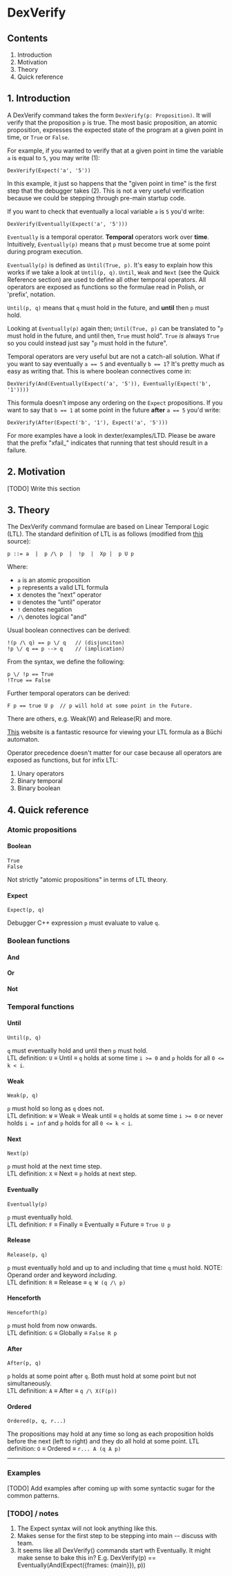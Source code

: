 # DexVerify
## Contents
1. Introduction
2. Motivation
3. Theory
4. Quick reference

## 1. Introduction
A DexVerify command takes the form `DexVerify(p: Proposition)`. It will verify
that the proposition `p` is true. The most basic proposition, an atomic
proposition, expresses the expected state of the program at a given point in
time, or `True` or `False`.

For example, if you wanted to verify that at a given point in time the variable
`a` is equal to `5`, you may write (1):
```
DexVerify(Expect('a', '5'))
```

In this example, it just so happens that the "given point in time" is the first
step that the debugger takes (2). This is not a very useful verification
because we could be stepping through pre-main startup code.

If you want to check that eventually a local variable `a` is `5` you'd write:
```
DexVerify(Eventually(Expect('a', '5')))
```

`Eventually` is a temporal operator. **Temporal** operators work over **time**.
Intuitively, `Eventually(p)` means that `p` must become true at some point
during program execution.

`Eventually(p)` is defined as `Until(True, p)`. It's easy to explain how this
works if we take a look at `Until(p, q)`. `Until`, `Weak` and `Next`
(see the Quick Reference section) are used to define all other temporal
operators. All operators are exposed as functions so the formulae read in
Polish, or 'prefix', notation.

`Until(p, q)` means that `q` must hold in the future, and **until** then `p`
must hold.

Looking at `Eventually(p)` again then; `Until(True, p)` can be translated to
"`p` must hold in the future, and until then, `True` must hold". `True` *is*
always `True` so you could instead just say "`p` must hold in the future".

Temporal operators are very useful but are not a catch-all solution. What if
you want to say eventually `a == 5` and eventually `b == 1`? It's pretty much
as easy as writing that. This is where boolean connectives come in:
```
DexVerify(And(Eventually(Expect('a', '5')), Eventually(Expect('b', '1'))))
```

This formula doesn't impose any ordering on the `Expect` propositions.
If you want to say that `b == 1` at some point in the future **after**
`a == 5` you'd write:
```
DexVerify(After(Expect('b', '1'), Expect('a', '5')))
```

For more examples have a look in dexter/examples/LTD. Please be aware that the
prefix "xfail_" indicates that running that test should result in a failure.

## 2. Motivation

[TODO] Write this section


## 3. Theory
The DexVerify command formulae are based on Linear Temporal Logic (LTL).
The standard definition of LTL is as follows (modified from
[this](https://www.win.tue.nl/~jschmalt/teaching/2IX20/reader_software_specification_ch_9.pdf)
source):

```
p ::= a  |  p /\ p  |  !p  |  Xp |  p U p
```

Where:
* `a` is an atomic proposition
* `p` represents a valid LTL formula
* `X` denotes the ”next” operator
* `U` denotes the ”until” operator
* `!` denotes negation
* `/\` denotes logical "and"


Usual boolean connectives can be derived:
```
!(p /\ q) == p \/ q   // (disjunciton)
!p \/ q == p --> q    // (implication)
```

From the syntax, we define the following:
```
p \/ !p == True
!True == False
```

Further temporal operators can be derived:
```
F p == true U p  // p will hold at some point in the Future.
```
There are others, e.g. Weak(W) and Release(R) and more.

[This](http://www.lsv.fr/~gastin/ltl2ba/index.php) website is a fantastic
resource for viewing your LTL formula as a Büchi automaton.

Operator precedence doesn't matter for our case because all operators
are exposed as functions, but for infix LTL:
1. Unary operators
2. Binary temporal
3. Binary boolean


## 4. Quick reference
### Atomic propositions
#### Boolean
```
True
False
```
Not strictly "atomic propositions" in terms of LTL theory.

#### Expect
```
Expect(p, q)
```
Debugger C++ expression `p` must evaluate to value `q`.

### Boolean functions

#### And

#### Or

#### Not

### Temporal functions

#### Until
```
Until(p, q)
```
`q` must eventually hold and until then `p` must hold.<br/>
LTL definition: `U` &#8801; Until &#8801; `q` holds at some time `i >= 0` and
`p` holds for all `0 <= k < i`.

#### Weak
```
Weak(p, q)
```
`p` must hold so long as `q` does not.<br/>
LTL definition: `W` &#8801; Weak &#8801; Weak until &#8801; `q` holds at some
time `i >= 0` or never holds `i = inf` and `p` holds for all `0 <= k < i`.

#### Next
```
Next(p)
```
`p` must hold at the next time step.<br/>
LTL definition: `X` &#8801; Next &#8801; `p` holds at next step.

#### Eventually
```
Eventually(p)
```
`p` must eventually hold.<br/>
LTL definition: `F` &#8801; Finally &#8801; Eventually &#8801; Future &#8801;
`True U p`

#### Release
```
Release(p, q)
```
`p` must eventually hold and up to and including that time `q` must hold.
NOTE: Operand order and keyword *including*.<br/>
LTL definition: `R` &#8801; Release &#8801; `q W (q /\ p)`

#### Henceforth
```
Henceforth(p)
```
`p` must hold from now onwards.<br/>
LTL definition: `G` &#8801; Globally &#8801; `False R p`

#### After
```
After(p, q)
```
`p` holds at some point after `q`. Both must hold at some point but not
simultaneously.<br/>
LTL definition: `A` &#8801; After &#8801; `q /\ X(F(p))`

#### Ordered
```
Ordered(p, q, r...)
```
The propositions may hold at any time so long as each proposition holds before
the next (left to right) and they do all hold at some point.
LTL definition: `O` &#8801; Ordered &#8801; `r... A (q A p)`

---
### Examples
[TODO] Add examples after coming up with some syntactic sugar for the common
patterns.


### [TODO] / notes
1. The Expect syntax will not look anything like this.
2. Makes sense for the first step to be stepping into main -- discuss with team.
3. It seems like all DexVerify() commands start wth Eventually. It might make
sense to bake this in? E.g.
DexVerify(p) == Eventually(And(Expect({frames: {main}}), p))
